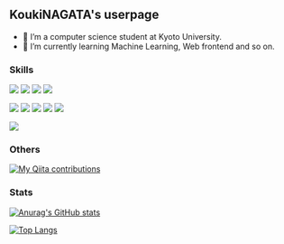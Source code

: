 ## KoukiNAGATA's userpage
- 🔭 I’m a computer science student at Kyoto University.
- 🌱 I’m currently learning Machine Learning, Web frontend and so on.

### Skills

[![](https://img.shields.io/badge/-Python-3572A5?style=flat&logo=python)](https://github.com/KoukiNAGATA)
[![](https://img.shields.io/badge/-C++-f34b7d?style=flat&logo=c%2B%2B)](https://github.com/KoukiNAGATA)
[![](https://img.shields.io/badge/-Java-b07219?style=flat&logo=java)](https://github.com/KoukiNAGATA)
[![](https://img.shields.io/badge/Javascript-f1e05a.svg?logo=javascript&style=flat)](https://github.com/KoukiNAGATA)

[![](https://img.shields.io/badge/-React-555?style=flat&logo=React)](https://github.com/KoukiNAGATA)
[![](https://img.shields.io/badge/-Vue.js-555?style=flat&logo=Vue.js)](https://github.com/KoukiNAGATA)
[![](https://img.shields.io/badge/-Nuxt.js-555?style=flat&logo=Nuxt.js)](https://github.com/KoukiNAGATA)
[![](https://img.shields.io/badge/-HTML5-e44b23.svg?logo=html5&style=flat)](https://github.com/KoukiNAGATA)
[![](https://img.shields.io/badge/-CSS3-563d7c.svg?style=flat&logo=css3)](https://github.com/KoukiNAGATA)

[![](https://img.shields.io/badge/-Docker-AAA?style=flat&logo=docker)](https://github.com/KoukiNAGATA)

### Others
[![My Qiita contributions](https://qiita-badge.apiapi.app/s/KoukiNAGATA/contributions.svg)](http://qiita.com/KoukiNAGATA)

### Stats
[![Anurag's GitHub stats](https://github-readme-stats.vercel.app/api?username=KoukiNAGATA&show_icons=true&count_private=true)](https://github.com/anuraghazra/github-readme-stats)

[![Top Langs](https://github-readme-stats.vercel.app/api/top-langs/?username=KoukiNAGATA&layout=compact&langs_count=10)](https://github.com/anuraghazra/github-readme-stats)
